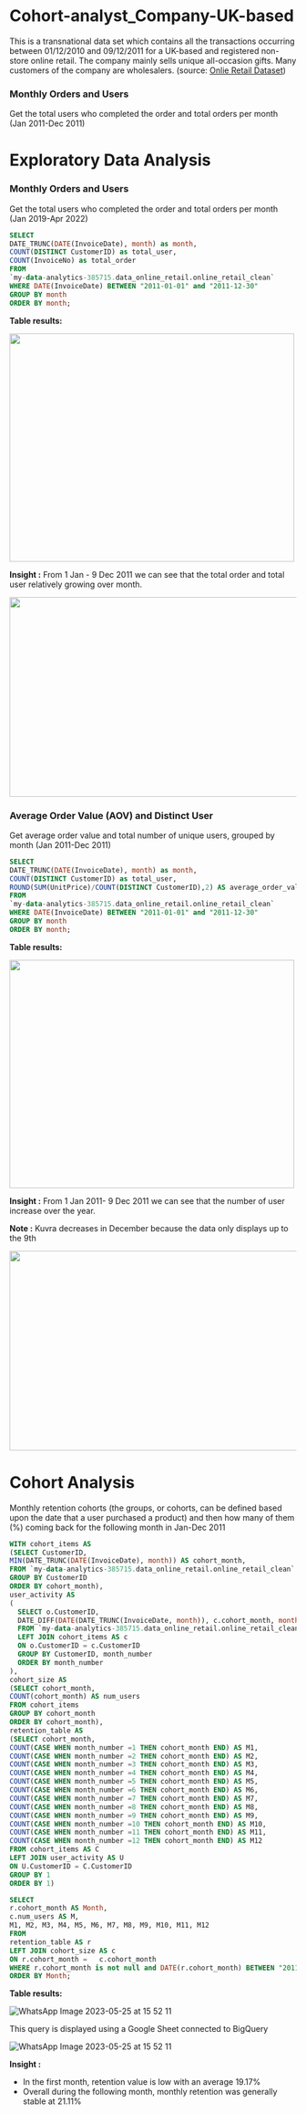 # Cohort-analyst_Company-UK-based
This is a transnational data set which contains all the transactions occurring between 01/12/2010 and 09/12/2011 for a UK-based and registered non-store online retail. The company mainly sells unique all-occasion gifts. Many customers of the company are wholesalers. (source: [Onlie Retail Dataset](https://www.kaggle.com/datasets/ersany/online-retail-dataset))

### Monthly Orders and Users

Get the total users who completed the order and total orders per month (Jan 2011-Dec 2011)
# Exploratory Data Analysis
### Monthly Orders and Users
Get the total users who completed the order and total orders per month (Jan 2019-Apr 2022)
 ``` sql
 SELECT 
 DATE_TRUNC(DATE(InvoiceDate), month) as month,
 COUNT(DISTINCT CustomerID) as total_user,
 COUNT(InvoiceNo) as total_order
 FROM
`my-data-analytics-385715.data_online_retail.online_retail_clean`
WHERE DATE(InvoiceDate) BETWEEN "2011-01-01" and "2011-12-30"
GROUP BY month
ORDER BY month;
  ```
**Table results:**

<img src="https://github.com/DaffaSuadaa/Cohort-analyst_Company-UK-based/assets/134934646/6bc83613-4dcf-4d22-acae-d2245ac96667" width="500" height="400">

**Insight :** From 1 Jan - 9 Dec 2011 we can see that the total order and total user relatively growing over month.

<img src="https://github.com/DaffaSuadaa/Cohort-analyst_Company-UK-based/assets/134934646/6fc062bc-1c06-4116-9d19-34c132e16e9a" width="600" height="350">


### Average Order Value (AOV) and Distinct User

Get average order value and total number of unique users, grouped by month (Jan 2011-Dec 2011)
 ``` sql
SELECT 
DATE_TRUNC(DATE(InvoiceDate), month) as month,
COUNT(DISTINCT CustomerID) as total_user,
ROUND(SUM(UnitPrice)/COUNT(DISTINCT CustomerID),2) AS average_order_value
FROM
`my-data-analytics-385715.data_online_retail.online_retail_clean`
WHERE DATE(InvoiceDate) BETWEEN "2011-01-01" and "2011-12-30"
GROUP BY month
ORDER BY month;
  ```
**Table results:**

<img src="https://github.com/DaffaSuadaa/Cohort-analyst_Company-UK-based/assets/134934646/cc766f90-7843-4ea2-8144-6d48b1a7900c" width="500" height="400">

**Insight :** From 1 Jan 2011- 9 Dec 2011 we can see that the number of user increase over the year.

**Note :** Kuvra decreases in December because the data only displays up to the 9th

<img src="https://github.com/DaffaSuadaa/Cohort-analyst_Company-UK-based/assets/134934646/dd0a1847-877a-4e01-8e97-20f434d69577" width="600" height="350">


# Cohort Analysis

Monthly retention cohorts (the groups, or cohorts, can be defined based upon the date that a user purchased a product) and then how many of them (%) coming back for the following month in Jan-Dec 2011

```sql
WITH cohort_items AS
(SELECT CustomerID,
MIN(DATE_TRUNC(DATE(InvoiceDate), month)) AS cohort_month,
FROM `my-data-analytics-385715.data_online_retail.online_retail_clean` as o
GROUP BY CustomerID
ORDER BY cohort_month),
user_activity AS
(
  SELECT o.CustomerID,
  DATE_DIFF(DATE(DATE_TRUNC(InvoiceDate, month)), c.cohort_month, month) AS month_number
  FROM `my-data-analytics-385715.data_online_retail.online_retail_clean` AS o
  LEFT JOIN cohort_items AS c
  ON o.CustomerID = c.CustomerID
  GROUP BY CustomerID, month_number
  ORDER BY month_number
),
cohort_size AS
(SELECT cohort_month,
COUNT(cohort_month) AS num_users
FROM cohort_items
GROUP BY cohort_month
ORDER BY cohort_month),
retention_table AS
(SELECT cohort_month,
COUNT(CASE WHEN month_number =1 THEN cohort_month END) AS M1,
COUNT(CASE WHEN month_number =2 THEN cohort_month END) AS M2,
COUNT(CASE WHEN month_number =3 THEN cohort_month END) AS M3,
COUNT(CASE WHEN month_number =4 THEN cohort_month END) AS M4,
COUNT(CASE WHEN month_number =5 THEN cohort_month END) AS M5,
COUNT(CASE WHEN month_number =6 THEN cohort_month END) AS M6,
COUNT(CASE WHEN month_number =7 THEN cohort_month END) AS M7,
COUNT(CASE WHEN month_number =8 THEN cohort_month END) AS M8,
COUNT(CASE WHEN month_number =9 THEN cohort_month END) AS M9,
COUNT(CASE WHEN month_number =10 THEN cohort_month END) AS M10,
COUNT(CASE WHEN month_number =11 THEN cohort_month END) AS M11,
COUNT(CASE WHEN month_number =12 THEN cohort_month END) AS M12
FROM cohort_items AS C
LEFT JOIN user_activity AS U
ON U.CustomerID = C.CustomerID
GROUP BY 1
ORDER BY 1)

SELECT
r.cohort_month AS Month,
c.num_users AS M,
M1, M2, M3, M4, M5, M6, M7, M8, M9, M10, M11, M12
FROM
retention_table AS r
LEFT JOIN cohort_size AS c
ON r.cohort_month =   c.cohort_month
WHERE r.cohort_month is not null and DATE(r.cohort_month) BETWEEN "2011-01-01" and "2011-12-30"
ORDER BY Month;
```
**Table results:**

![WhatsApp Image 2023-05-25 at 15 52 11](https://github.com/DaffaSuadaa/Cohort-analyst_Company-UK-based/assets/134934646/071a9ad8-e39d-41ac-8678-9d0ee3bfefa3)

This query is displayed using a Google Sheet connected to BigQuery

![WhatsApp Image 2023-05-25 at 15 52 11](https://github.com/DaffaSuadaa/Cohort-analyst_Company-UK-based/assets/134934646/7851848d-9660-45b4-bc40-8625de1fd401)

**Insight :**
* In the first month, retention value is low with an average 19.17%
* Overall during the following month, monthly retention was generally stable at 21.11%
